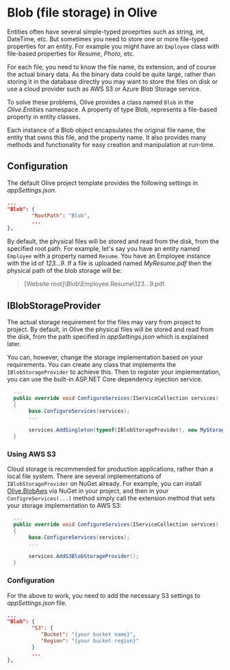 # Blob (file storage) in Olive

Entities often have several simple-typed proeprties such as string, int, DateTime, etc. But sometimes you need to store one or more file-typed properties for an entity. For example you might have an `Employee` class with file-based properties for *Resume*, *Photo*, etc.

For each file, you need to know the file name, its extension, and of course the actual binary data. As the binary data could be quite large, rather than storing it in the database directly you may want to store the files on disk or use a cloud provider such as AWS S3 or Azure Blob Storage service.

To solve these problems, Olive provides a class named `Blob` in the *Olive.Entities* namespace. A property of type Blob, represents a file-based property in entity classes. 

Each instance of a Blob object encapsulates the original file name, the entity that owns this file, and the property name. It also provides many methods and functionality for easy creation and manipulation at run-time.

## Configuration
The default Olive project template provides the following settings in *appSettings.json*.

```json
...
"Blob": {
        "RootPath": "Blob",
        ...        
},
```

By default, the physical files will be stored and read from the disk, from the specified root path. For example, let's say you have an entity named `Employee` with a property named `Resume`. You have an Employee instance with the id of *123...9*. If a file is uploaded named *MyResume.pdf* then the physical path of the blob storage will be: 

>\[Website root\]\\Blob\\Employee.Resume\\123...9.pdf.

## IBlobStorageProvider
The actual storage requirement for the files may vary from project to project. By default, in Olive the physical files will be stored and read from the disk, from the path specified in *appSettings.json* which is explained later.

You can, however, change the storage implementation based on your requirements. You can create any class that implements the `IBlobStorageProvider` to achieve this. Then to register your implementation, you can use the built-in ASP.NET Core dependency injection service.

```csharp
  ...
  public override void ConfigureServices(IServiceCollection services)
  {
       base.ConfigureServices(services);
       ...
       
       services.AddSingleton(typeof(IBlobStorageProvider), new MyStorageProvider());
  }
```

### Using AWS S3
Cloud storage is recommended for production applications, rather than a local file system. There are several implementations of `IBlobStorageProvider` on NuGet already. For example, you can install [Olive.BlobAws](https://www.nuget.org/packages/Olive.BlobAws/) via NuGet in your project, and then in your `ConfigreServices(...)` method simply call the extension method that sets your storage implementation to AWS S3:

```csharp
  ...
  public override void ConfigureServices(IServiceCollection services)
  {
       base.ConfigureServices(services);
       ...
       
       services.AddS3BlobStorageProvider();
  }
```

### Configuration
For the above to work, you need to add the necessary S3 settings to *appSettings.json* file.
```json
...
"Blob": {
        "S3": {
           "Bucket": "{your bucket name}",
           "Region": "{your bucket region}"
        }
        ...        
},
```
